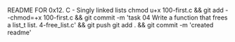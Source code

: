 README FOR 0x12. C - Singly linked lists
chmod u+x 100-first.c && git add --chmod=+x 100-first.c && git commit -m 'task 04 Write a function that frees a list_t list. 4-free_list.c' && git push
git add . && git commit -m 'created readme'